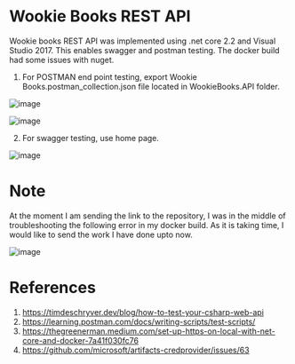 # Wookie Books REST API

Wookie books REST API was implemented using .net core 2.2 and Visual Studio 2017. This enables swagger and postman testing. The docker build had some issues with nuget.

1. For POSTMAN end point testing, export Wookie Books.postman_collection.json file located in WookieBooks.API folder.

![image](https://user-images.githubusercontent.com/13043726/115060629-baa59a00-9f05-11eb-90e8-0f9a12596d2b.png)

![image](https://user-images.githubusercontent.com/13043726/115060715-d446e180-9f05-11eb-9917-d99b7eee1584.png)


2. For swagger testing, use home page.

![image](https://user-images.githubusercontent.com/13043726/115060666-c3966b80-9f05-11eb-8caa-bebbb11f9dc9.png)

# Note
At the moment I am sending the link to the repository, I was in the middle of troubleshooting the following error in my docker build. As it is taking time, I would like to send the work I have done upto now.

![image](https://user-images.githubusercontent.com/13043726/115061036-3ef81d00-9f06-11eb-92bf-b0707384436d.png)

# References
1. https://timdeschryver.dev/blog/how-to-test-your-csharp-web-api
2. https://learning.postman.com/docs/writing-scripts/test-scripts/
3. https://thegreenerman.medium.com/set-up-https-on-local-with-net-core-and-docker-7a41f030fc76
4. https://github.com/microsoft/artifacts-credprovider/issues/63
